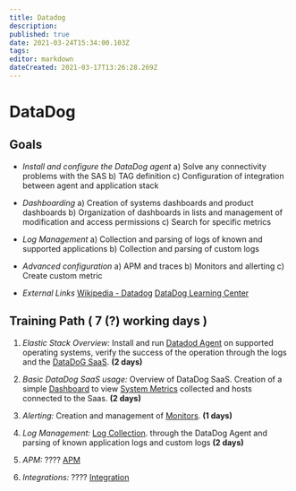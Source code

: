 ```yaml
---
title: Datadog
description: 
published: true
date: 2021-03-24T15:34:00.103Z
tags: 
editor: markdown
dateCreated: 2021-03-17T13:26:28.269Z
---
```


# DataDog
## **Goals**
- *Install and configure the DataDog agent*
	a) Solve any connectivity problems with the SAS
	b) TAG definition
	c) Configuration of integration between agent and application stack

- *Dashboarding*
	a) Creation of systems dashboards and product dashboards
	b) Organization of dashboards in lists and management of modification and access permissions
	c) Search for specific metrics

- *Log Management*
	a) Collection and parsing of logs of known and supported applications
	b) Collection and parsing of custom logs

- *Advanced configuration*
	a) APM and traces
	b) Monitors and allerting
	c) Create custom metric
  
- *External Links*
	[Wikipedia - Datadog](https://en.wikipedia.org/wiki/Datadog)
	[DataDog Learning Center](https://learn.datadoghq.com/)
  
## Training Path ( 7 (?) working days )

1. *Elastic Stack Overview:*
Install and run [Datadod Agent](https://docs.datadoghq.com/agent/) on supported operating systems, verify the success of the operation through the logs and the [DataDoG SaaS](https://app.datadoghq.eu/). **(2 days)**

2. *Basic DataDog SaaS usage:*
Overview of DataDog SaaS. Creation of a simple [Dashboard](https://docs.datadoghq.com/dashboards/) to view [System Metrics](https://docs.datadoghq.com/integrations/system/) collected and hosts connected to the Saas. **(2 days)**

3. *Alerting:*
Creation and management of [Monitors](https://docs.datadoghq.com/monitors/). **(1 days)**

4. *Log Management:*
[Log Collection](https://docs.datadoghq.com/logs/log_collection/?tab=host). through the DataDog Agent and parsing of known application logs and custom logs  **(2 days)**

5. *APM:*
???? [APM](https://docs.datadoghq.com/tracing/)

6. *Integrations:*
???? [Integration](https://docs.datadoghq.com/getting_started/integrations/)



